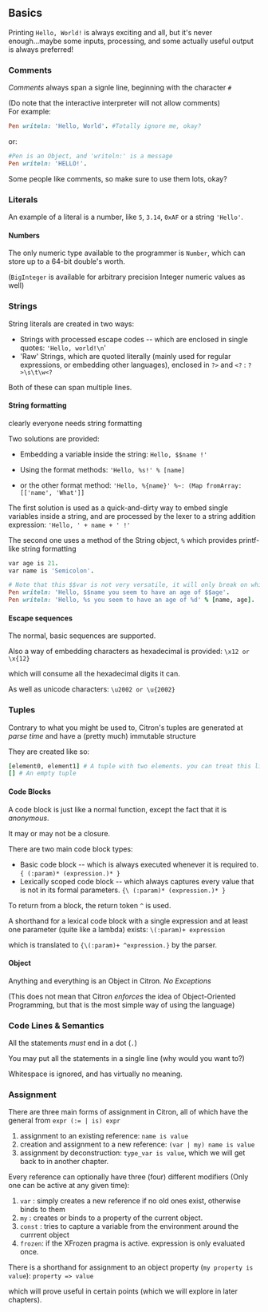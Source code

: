 ## Basics

Printing `Hello, World!` is always exciting and all, but it's never enough...maybe some inputs, processing, and some actually useful output is always preferred!

### Comments

_Comments_ always span a signle line, beginning with the character `#`

\(Do note that the interactive interpreter will not allow comments\)  
For example:

```ruby
Pen writeln: 'Hello, World'. #Totally ignore me, okay?
```

or:

```ruby
#Pen is an Object, and 'writeln:' is a message
Pen writeln: 'HELLO!'.
```

Some people like comments, so make sure to use them lots, okay?

### Literals

An example of a literal is a number, like `5`, `3.14`, `0xAF` or a string `'Hello'`.

#### Numbers

The only numeric type available to the programmer is `Number`, which can store up to a 64-bit double's worth.

\(`BigInteger` is available for arbitrary precision Integer numeric values as well\)

### Strings

String literals are created in two ways:

* Strings with processed escape codes -- which are enclosed in single quotes: `'Hello, world!\n`'
* 'Raw' Strings, which are quoted literally \(mainly used for regular expressions, or embedding other languages\), enclosed in `?>` and `<?` : `?>\s\t\w<?`

Both of these can span multiple lines.

#### String formatting

clearly everyone needs string formatting

Two solutions are provided:

* Embedding a variable inside the string: `Hello, $$name !'`

* Using the format methods: `'Hello, %s!' % [name]`

* or the other format method: `'Hello, %{name}' %~: (Map fromArray: [['name', 'What']]`

The first solution is used as a quick-and-dirty way to embed single variables inside a string, and are processed by the lexer to a string addition expression: `'Hello, ' + name + ' !'`

The second one uses a method of the String object, `%` which provides printf-like string formatting

```ruby
var age is 21.
var name is 'Semicolon'.

# Note that this $$var is not very versatile, it will only break on whitespace and such
Pen writeln: 'Hello, $$name you seem to have an age of $$age'.
Pen writeln: 'Hello, %s you seem to have an age of %d' % [name, age].
```

#### Escape sequences

The normal, basic sequences are supported.

Also a way of embedding characters as hexadecimal is provided: `\x12 or \x{12}`

which will consume all the hexadecimal digits it can.

As well as unicode characters: `\u2002 or \u{2002}`

### Tuples

Contrary to what you might be used to, Citron's tuples are generated at _parse time_ and have a \(pretty much\) immutable structure

They are created like so:

```ruby
[element0, element1] # A tuple with two elements. you can treat this like an Array object
[] # An empty tuple
```

#### Code Blocks

A code block is just like a normal function, except the fact that it is _anonymous_.

It may or may not be a closure.

There are two main code block types:

* Basic code block -- which is always executed whenever it is required to. `{ (:param)* (expression.)* }`
* Lexically scoped code block -- which always captures every value that is not in its formal parameters. `{\ (:param)* (expression.)* }`

To return from a block, the return token `^` is used.

A shorthand for a lexical code block with a single expression and at least one parameter \(quite like a lambda\) exists: `\(:param)+ expression`

which is translated to `{\(:param)+ ^expression.}` by the parser.

#### Object

Anything and everything is an Object in Citron. _No Exceptions_

\(This does not mean that Citron _enforces_ the idea of Object-Oriented Programming, but that is the most simple way of using the language\)

### Code Lines & Semantics

All the statements _must_ end in a dot \(`.`\)

You may put all the statements in a single line \(why would you want to?\)

Whitespace is ignored, and has virtually no meaning.

### Assignment

There are three main forms of assignment in Citron, all of which have the general from `expr (:= | is) expr`

1. assignment to an existing reference: `name is value`
2. creation and assignment to a new reference: `(var | my) name is value`
3. assignment by deconstruction: `type_var is value`, which we will get back to in another chapter.

Every reference can optionally have three \(four\) different modifiers \(Only one can be active at any given time\):

1. `var` : simply creates a new reference if no old ones exist, otherwise binds to them
2. `my`   : creates or binds to a property of the current object.
3. `const` : tries to capture a variable from the environment around the currrent object
4. `frozen`: if the XFrozen pragma is active. expression is only evaluated once.

There is a shorthand for assignment to an object property \(`my property is value`\): `property => value`

which will prove useful in certain points \(which we will explore in later chapters\).
